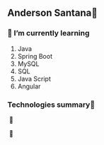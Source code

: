 ## Anderson Santana🚀

### 🌱 I’m currently learning
1. Java
2. Spring Boot
3. MySQL
4. SQL
5. Java Script
6. Angular

### Technologies summary📌

<a href="https://sourcerer.io/andersonsantan"><img src="https://img.shields.io/badge/JavaScript-4%20commits-orange.svg" alt=""></a> 🦏 

<a href="https://sourcerer.io/andersonsantan"><img src="https://img.shields.io/badge/HTML-4%20commits-orange.svg" alt=""></a> 📝

<!--
**andersonsantan/andersonsantan** is a ✨ _special_ ✨ repository because its `README.md` (this file) appears on your GitHub profile.

Here are some ideas to get you started:

- 🔭 I’m currently working on ...
- 🌱 I’m currently learning ...
- 👯 I’m looking to collaborate on ...
- 🤔 I’m looking for help with ...
- 💬 Ask me about ...
- 📫 How to reach me: ...
- 😄 Pronouns: ...
- ⚡ Fun fact: ...
-->

